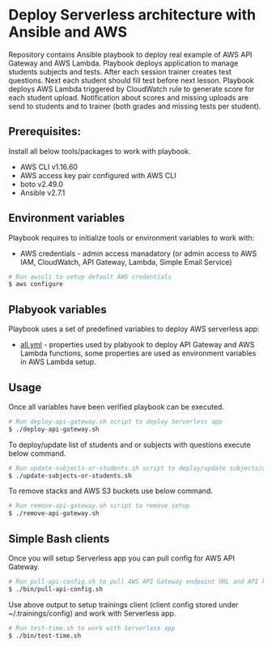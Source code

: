 # Deploy Serverless architecture with Ansible and AWS

Repository contains Ansible playbook to deploy real example of AWS API Gateway
and AWS Lambda. Playbook deploys application to manage students subjects
and tests. After each session trainer creates test questions. Next each student should fill test before next lesson. Playbook deploys
AWS Lambda triggered by CloudWatch rule to generate score for each student upload. Notification about scores and missing uploads are send to students and
to trainer (both grades and missing tests per student).

## Prerequisites:

Install all below tools/packages to work with playbook.

* AWS CLI v1.16.60
* AWS access key pair configured with AWS CLI
* boto v2.49.0
* Ansible v2.7.1

## Environment variables

Playbook requires to initialize tools or environment variables to work with:

* AWS credentials - admin access manadatory (or admin access to AWS IAM, CloudWatch,
  API Gateway, Lambda, Simple Email Service)

```bash
# Run awscli to setup default AWS credentials
$ aws configure
```

## Plabyook variables

Playbook uses a set of predefined variables to deploy AWS serverless app:

* [all.yml](group_vars/all.yml) - properties used by plabyook to deploy API
Gateway and AWS Lambda functions, some properties are used as environment variables in AWS Lambda setup.

## Usage

Once all variables have been verified playbook can be executed.

```bash
# Run deploy-api-gateway.sh script to deploy Serverless app
$ ./deploy-api-gateway.sh
```

To deploy/update list of students and or subjects with questions execute below
command.

```bash
# Run update-subjects-or-students.sh script to deploy/update subjects/questions/studentsList
$ ./update-subjects-or-students.sh
```

To remove stacks and AWS S3 buckets use below command.

```bash
# Run remove-api-gateway.sh script to remove setup
$ ./remove-api-gateway.sh
```

## Simple Bash clients

Once you will setup Serverless app you can pull config for AWS API Gateway.

```bash
# Run pull-api-config.sh to pull AWS API Gateway endpoint URL and API key
$ ./bin/pull-api-config.sh
```

Use above output to setup trainings client (client config stored under ~/.trainings/config)
and work with Serverless app.

```bash
# Run test-time.sh to work with Serverless app
$ ./bin/test-time.sh
```
